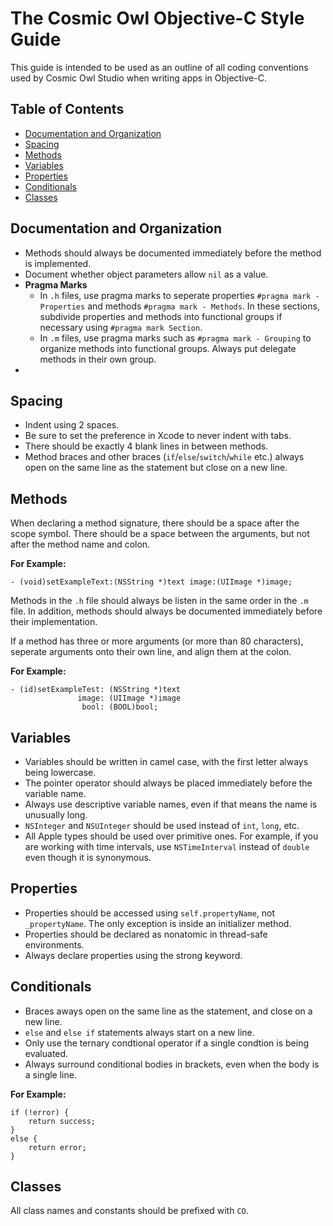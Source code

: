 # The Cosmic Owl Objective-C Style Guide

This guide is intended to be used as an outline of all coding conventions used by Cosmic Owl Studio when writing apps in Objective-C.

## Table of Contents
* [Documentation and Organization](#documentation-and-organization)
* [Spacing](#spacing)
* [Methods](#methods)
* [Variables](#variables)
* [Properties](#properties)
* [Conditionals](#conditionals)
* [Classes](#classes)

## Documentation and Organization
* Methods should always be documented immediately before the method is implemented.
* Document whether object parameters allow `nil` as a value.
* **Pragma Marks**
    - In `.h` files, use pragma marks to seperate properties `#pragma mark - Properties` and methods `#pragma mark - Methods`. In these sections, subdivide properties and methods into functional groups if necessary using `#pragma mark Section`.
    - In `.m` files, use pragma marks such as `#pragma mark - Grouping` to organize methods into functional groups. Always put delegate methods in their own group.
* 

## Spacing
* Indent using 2 spaces.
* Be sure to set the preference in Xcode to never indent with tabs.
* There should be exactly 4 blank lines in between methods. 
* Method braces and other braces (`if`/`else`/`switch`/`while` etc.) always open on the same line as the statement but close on a new line.

## Methods
When declaring a method signature, there should be a space after the scope symbol. There should be a space between the arguments, but not after the method name and colon.

**For Example:**
```objc
- (void)setExampleText:(NSString *)text image:(UIImage *)image;
```

Methods in the `.h` file should always be listen in the same order in the `.m` file. In addition, methods should always be documented immediately before their implementation. 

If a method has three or more arguments (or more than 80 characters), seperate arguments onto their own line, and align them at the colon. 

**For Example:**
```objc
- (id)setExampleTest: (NSString *)text
               image: (UIImage *)image
                bool: (BOOL)bool;
```  

## Variables
* Variables should be written in camel case, with the first letter always being lowercase. 
* The pointer operator should always be placed immediately before the variable name.
* Always use descriptive variable names, even if that means the name is unusually long. 
* `NSInteger` and `NSUInteger` should be used instead of `int`, `long`, etc.
* All Apple types should be used over primitive ones. For example, if you are working with time intervals, use `NSTimeInterval` instead of `double` even though it is synonymous. 

## Properties
* Properties should be accessed using `self.propertyName`, not `_propertyName`. The only exception is inside an initializer method.
* Properties should be declared as nonatomic in thread-safe environments.
* Always declare properties using the strong keyword.

## Conditionals
* Braces aways open on the same line as the statement, and close on a new line.
* `else` and `else if` statements always start on a new line. 
* Only use the ternary condtional operator if a single condtion is being evaluated. 
* Always surround conditional bodies in brackets, even when the body is a single line. 

**For Example:**
```objc
if (!error) {
    return success;
}
else {
    return error;
}
```

## Classes
All class names and constants should be prefixed with `CO`.
